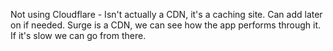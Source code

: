 Not using Cloudflare - Isn't actually a CDN, it's a caching site. Can add later on if needed.
Surge is a CDN, we can see how the app performs through it. If it's slow we can go from there.
